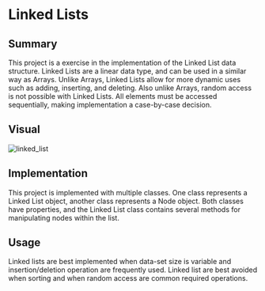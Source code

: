 # Linked Lists

## Summary

This project is a exercise in the implementation of the Linked List data structure.
Linked Lists are a linear data type, and can be used in a similar way as Arrays.
Unlike Arrays, Linked Lists allow for more dynamic uses such as adding, inserting, and deleting.
Also unlike Arrays, random access is not possible with Linked Lists. All elements must be accessed
sequentially, making implementation a case-by-case decision.

## Visual

![linked_list](../../assets/linked_list.jpg)

## Implementation

This project is implemented with multiple classes. One class represents a Linked List object,
another class represents a Node object. Both classes have properties, and the Linked List class
contains several methods for manipulating nodes within the list.

## Usage

Linked lists are best implemented when data-set size is variable and insertion/deletion operation are frequently used.
Linked list are best avoided when sorting and when random access are common required operations.